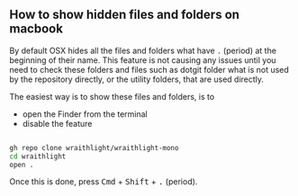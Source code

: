 ## How to show hidden files and folders on macbook
By default OSX hides all the files and folders what have `.` (period) at the beginning of their name.
This feature is not causing any issues until you need to check these folders and files such as dotgit folder what is not used by the repository directly, or the utility folders, that are used directly.

The easiest way is to show these files and folders, is to
* open the Finder from the terminal
* disable the feature

```sh

gh repo clone wraithlight/wraithlight-mono
cd wraithlight
open .

```

Once this is done, press <kbd>Cmd</kbd> + <kbd>Shift</kbd> + <kbd>.</kbd> (period).
